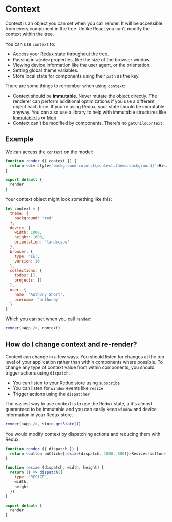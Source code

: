 # Context

Context is an object you can set when you call render. It will be accessible from every component in the tree. Unlike React you can't modify the context within the tree.

You can use `context` to:

* Access your Redux state throughout the tree.
* Passing in `window` properties, like the size of the browser window.
* Viewing device information like the user agent, or the orientation.
* Setting global theme variables.
* Store local state for components using their `path` as the key.

There are some things to remember when using `context`:

* Context should be **immutable**. Never mutate the object directly. The renderer can perform additional optimizations if you use a different object each time. If you're using Redux, your state should be immutable anyway. You can also use a library to help with immutable structures like [Immutable.js](https://github.com/facebook/immutable-js) or [Mori](https://github.com/swannodette/mori).
* Context can't be modified by components. There's no `getChildContext`.

## Example

We can access the `context` on the model:

```js
function render ({ context }) {
  return <div style="background-color:${context.theme.background}">Hi</div>
}

export default {
  render
}
```

Your context object might look something like this:

```js
let context = {
  theme: {
    background: 'red'
  },
  device: {
    width: 1000,
    height: 1000,
    orientation: 'landscape'
  },
  browser: {
    type: 'IE',
    version: 10
  },
  collections: {
    todos: [],
    projects: []
  },
  user: {
    name: 'Anthony Short',
    username: 'anthoney'
  }
}
```

Which you can set when you call [`render`](../api/dom):

```js
render(<App />, context)
```

## How do I change context and re-render?

Context can change in a few ways. You should listen for changes at the top level of your application rather than within components where possible. To change any type of context value from within components, you should trigger actions using `dispatch`.

* You can listen to your Redux store using `subscribe`
* You can listen for `window` events like `resize`
* Trigger actions using the `dispatcher`

The easiest way to use context is to use the Redux state, a it's almost guaranteed to be immutable and you can easily keep `window` and device information in your Redux store.

```js
render(<App />, store.getState())
```

You would modify context by dispatching actions and reducing them with Redux:

```js
function render ({ dispatch }) {
  return <button onClick={resize(dispatch, 1000, 500)}>Resize</button>
}

function resize (dispatch, width, height) {
  return () => dispatch({
    type: 'RESIZE',
    width,
    height
  })
}

export default {
  render
}
```
